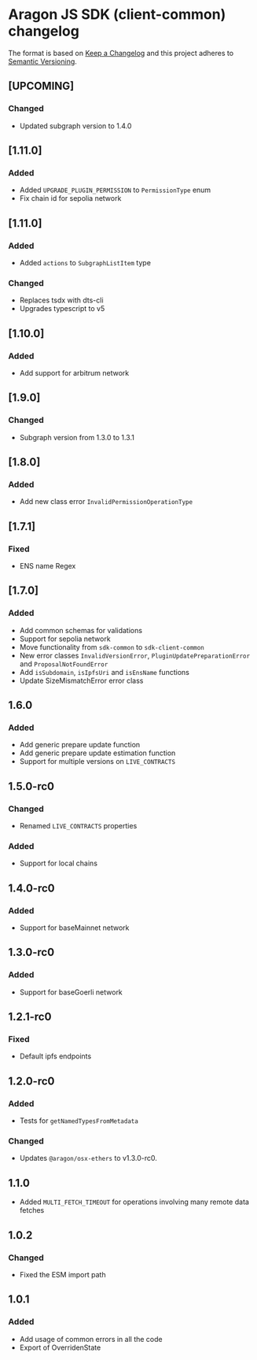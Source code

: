 # Aragon JS SDK (client-common) changelog

The format is based on [Keep a Changelog](http://keepachangelog.com/) and this
project adheres to [Semantic Versioning](http://semver.org/).

<!--
TEMPLATE:
(Leave "## [UPCOMING]" first and describe the changes below it)

### Added
- Feature 1, 2, 3

### Changed
- Change 1, 2, 3

### Fixed
- Fix 1, 2, 3
-->

## [UPCOMING]

### Changed

- Updated subgraph version to 1.4.0


## [1.11.0]

### Added

- Added `UPGRADE_PLUGIN_PERMISSION` to `PermissionType` enum
- Fix chain id for sepolia network

## [1.11.0]

### Added

- Added `actions` to `SubgraphListItem` type

### Changed

- Replaces tsdx with dts-cli
- Upgrades typescript to v5

## [1.10.0]

### Added

- Add support for arbitrum network

## [1.9.0]

### Changed

- Subgraph version from 1.3.0 to 1.3.1

## [1.8.0]

### Added

- Add new class error `InvalidPermissionOperationType`

## [1.7.1]

### Fixed

- ENS name Regex

## [1.7.0]

### Added

- Add common schemas for validations
- Support for sepolia network
- Move functionality from `sdk-common` to `sdk-client-common`
- New error classes `InvalidVersionError`, `PluginUpdatePreparationError` and
  `ProposalNotFoundError`
- Add `isSubdomain`, `isIpfsUri` and `isEnsName` functions
- Update SizeMismatchError error class

## 1.6.0

### Added

- Add generic prepare update function
- Add generic prepare update estimation function
- Support for multiple versions on `LIVE_CONTRACTS`

## 1.5.0-rc0

### Changed

- Renamed `LIVE_CONTRACTS` properties

### Added

- Support for local chains

## 1.4.0-rc0

### Added

- Support for baseMainnet network

## 1.3.0-rc0

### Added

- Support for baseGoerli network

## 1.2.1-rc0

### Fixed

- Default ipfs endpoints

## 1.2.0-rc0

### Added

- Tests for `getNamedTypesFromMetadata`

### Changed

- Updates `@aragon/osx-ethers` to v1.3.0-rc0.

## 1.1.0

- Added `MULTI_FETCH_TIMEOUT` for operations involving many remote data fetches

## 1.0.2

### Changed

- Fixed the ESM import path

## 1.0.1

### Added

- Add usage of common errors in all the code
- Export of OverridenState
